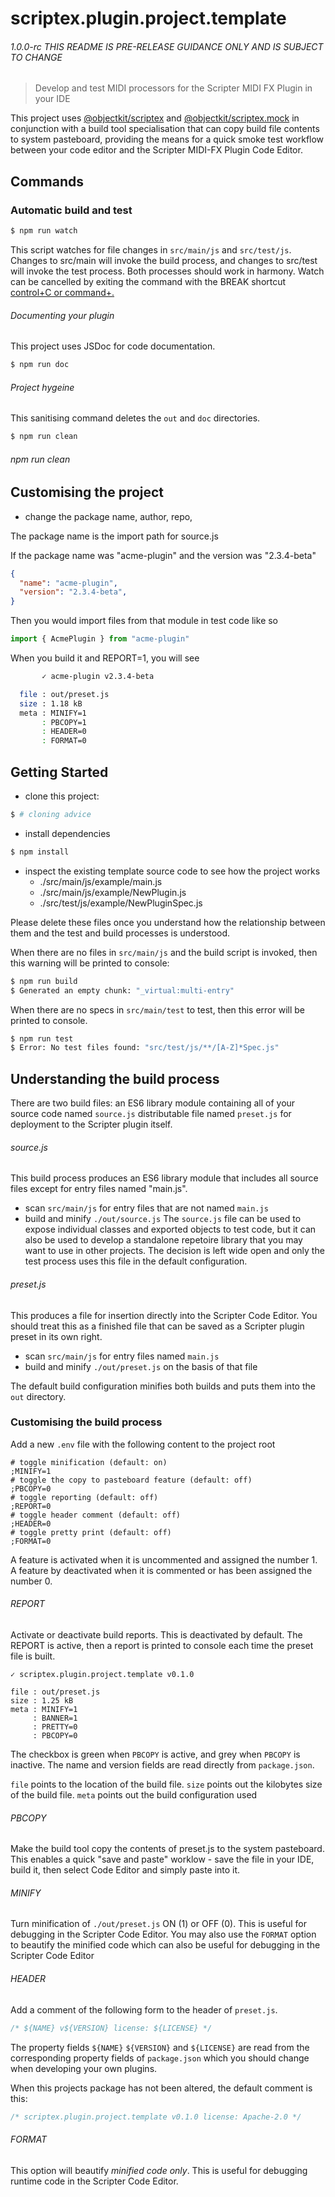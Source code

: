 # scriptex.plugin.project.template
###### 1.0.0-rc THIS README IS PRE-RELEASE GUIDANCE ONLY AND IS SUBJECT TO CHANGE
> Develop and test MIDI processors for the Scripter MIDI FX Plugin in your IDE

This project uses [@objectkit/scriptex](https://github.com/objectkit/scriptex) and [@objectkit/scriptex.mock](https://github.com/objectkit/scriptex.mock) in conjunction with a build tool specialisation that can copy build file contents to system pasteboard, providing the means for a quick smoke test workflow between your code editor and the Scripter MIDI-FX Plugin Code Editor.

## Commands

### Automatic build and test
```bash
$ npm run watch
```
This script watches for file changes in `src/main/js` and `src/test/js`. Changes to src/main will invoke the build process, and changes to src/test will invoke the test process. Both processes should work in harmony. Watch can be cancelled by exiting the command with the BREAK shortcut [control+C or command+.](https://support.apple.com/en-gb/guide/terminal/trmlshtcts/mac)

###### Documenting your plugin
This project uses JSDoc for code documentation.
```bash
$ npm run doc
```

###### Project hygeine
This sanitising command deletes the `out` and `doc` directories.
```bash
$ npm run clean
```
###### npm run clean

## Customising the project
- change the package name, author, repo,

The package name is the import path for source.js

If the package name was "acme-plugin" and the version was "2.3.4-beta"

```json
{
  "name": "acme-plugin",
  "version": "2.3.4-beta",
}
```
Then you would import files from that module in test code like so

```js
import { AcmePlugin } from "acme-plugin"
```

When you build it and REPORT=1, you will see

```bash
       ✓ acme-plugin v2.3.4-beta

  file : out/preset.js
  size : 1.18 kB
  meta : MINIFY=1
       : PBCOPY=1
       : HEADER=0
       : FORMAT=0

```
## Getting Started
- clone this project:
```bash
$ # cloning advice
```
- install dependencies
```bash
$ npm install
```
- inspect the existing template source code to see how the project works
  - ./src/main/js/example/main.js
  - ./src/main/js/example/NewPlugin.js
  - ./src/test/js/example/NewPluginSpec.js

Please delete these files once you understand how the relationship between them and the test and build processes is understood.

When there are no files in `src/main/js` and the build script is invoked, then this warning will be printed to console:

```bash
$ npm run build
$ Generated an empty chunk: "_virtual:multi-entry"
```

When there are no specs in `src/main/test` to test, then this error will be printed to console.
```bash
$ npm run test
$ Error: No test files found: "src/test/js/**/[A-Z]*Spec.js"
```

## Understanding the build process
There are two build files: an ES6 library module containing all of your source code named `source.js` distributable file named `preset.js` for deployment to the Scripter plugin itself.

###### source.js
This build process produces an ES6 library module that includes all source files except for entry files named "main.js".
- scan `src/main/js` for entry files that are not named `main.js`
- build and minify `./out/source.js`
The `source.js` file can be used to expose individual classes and exported objects to test code, but it can also be used to develop a standalone repetoire library that you may want to use in other projects. The decision is left wide open and only the test process uses this file in the default configuration.

###### preset.js
This produces a file for insertion directly into the Scripter Code Editor. You should treat this as a finished file that can be saved as a Scripter plugin preset in its own right.

- scan `src/main/js` for entry files named `main.js`
- build and minify `./out/preset.js` on the basis of that file

The default build configuration minifies both builds and puts them into the `out` directory.

### Customising the build process
Add a new `.env` file with the following content to the project root
```shell
# toggle minification (default: on)
;MINIFY=1
# toggle the copy to pasteboard feature (default: off)
;PBCOPY=0
# toggle reporting (default: off)
;REPORT=0
# toggle header comment (default: off)
;HEADER=0
# toggle pretty print (default: off)
;FORMAT=0
```

A feature is activated when it is uncommented and assigned the number 1.
A feature by deactivated when it is commented or has been assigned the number 0.

###### REPORT
Activate or deactivate build reports. This is deactivated by default.
The REPORT is active, then a report is printed to console each time the preset file is built.

```
✓ scriptex.plugin.project.template v0.1.0

file : out/preset.js
size : 1.25 kB
meta : MINIFY=1
     : BANNER=1
     : PRETTY=0
     : PBCOPY=0
```

The checkbox is green when `PBCOPY` is active, and grey when `PBCOPY` is inactive.
The name and version fields are read directly from `package.json`.

`file` points to the location of the build file.
`size` points out the kilobytes size of the build file.
`meta` points out the build configuration used

###### PBCOPY
Make the build tool copy the contents of preset.js to the system pasteboard. This enables a quick "save and paste" worklow - save the file in your IDE, build it, then select Code Editor and simply paste into it.

###### MINIFY
Turn minification of `./out/preset.js` ON (1) or OFF (0).
This is useful for debugging in the Scripter Code Editor. You may also use the `FORMAT` option to beautify the minified code which can also be useful for debugging in the Scripter Code Editor

###### HEADER
Add a comment of the following form to the header of `preset.js`.
```js
/* ${NAME} v${VERSION} license: ${LICENSE} */
```
The property fields `${NAME}` `${VERSION}` and `${LICENSE}` are read from the corresponding property fields of `package.json` which you should change when developing your own plugins.

When this projects package has not been altered, the default comment is this:
```js
/* scriptex.plugin.project.template v0.1.0 license: Apache-2.0 */
```

###### FORMAT
This option will beautify _minified code only_. This is useful for debugging runtime code in the Scripter Code Editor.
